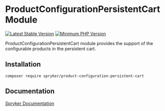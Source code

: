 # ProductConfigurationPersistentCart Module
[![Latest Stable Version](https://poser.pugx.org/spryker/product-configuration-persistent-cart/v/stable.svg)](https://packagist.org/packages/spryker/product-configuration-persistent-cart)
[![Minimum PHP Version](https://img.shields.io/badge/php-%3E%3D%208.0-8892BF.svg)](https://php.net/)

ProductConfigurationPersistentCart module provides the support of the configurable products in the persistent cart.

## Installation

```
composer require spryker/product-configuration-persistent-cart
```

## Documentation

[Spryker Documentation](https://docs.spryker.com)
